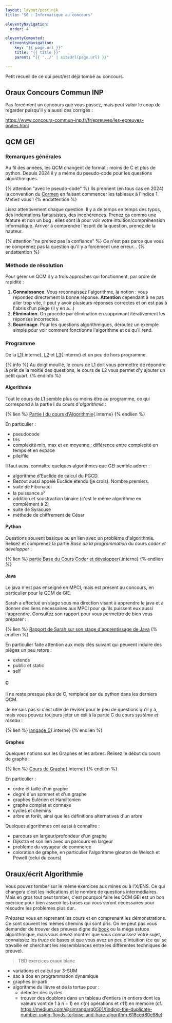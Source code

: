 ```yaml
---
layout: layout/post.njk 
title: "S6 : Informatique au concours"

eleventyNavigation:
  order: 4

eleventyComputed:
  eleventyNavigation:
    key: "{{ page.url }}"
    title: "{{ title }}"
    parent: "{{ '../' | siteUrl(page.url) }}"

---
```


Petit recueil de ce qui peut/est déjà tombé au concours.

## Oraux Concours Commun INP

Pas forcément un concours que vous passez, mais peut valoir le coup de regarder puisqu'il y a aussi des corrigés :

<https://www.concours-commun-inp.fr/fr/epreuves/les-epreuves-orales.html>

## QCM GEI

### Remarques générales

Au fil des années, les QCM changent de format : moins de C et plus de python. Depuis 2024 il y a même du pseudo-code pour les questions algorithmiques.

{% attention "avec le pseudo-code" %}
Ils prennent (en tous cas en 2024) la convention du [Cormen](https://www.amazon.fr/Introduction-%C3%A0-lalgorithmique-Thomas-Cormen/dp/2100031287) en faisant commencer les tableaux à l'indice 1. Méfiez vous !
{% endattention %}

Lisez attentivement chaque question. Il y a de temps en temps des typos, des indentations fantaisistes, des incohérences. Prenez ça comme une feature et non un bug : elles sont là pour voir votre intuition/compréhension informatique. Arriver à comprendre l'esprit de la question, prenez de la hauteur.

{% attention "ne prenez pas la confiance" %}
Ce n'est pas parce que vous ne comprenez pas la question qu'il y a forcément une erreur...
{% endattention %}

### Méthode de résolution

Pour gérer un QCM il y a trois approches qui fonctionnent, par ordre de rapidité :

1. **Connaissance**. Vous reconnaissez l'algorithme, la notion : vous répondez directement la bonne réponse. **Attention** cependant à ne pas aller trop vite, il peut y avoir plusieurs réponses correctes et on est pas à l'abris d'un piège (il y en a...)
2. **Élimination**. On procède par élimination en supprimant itérativement les réponses incorrectes.
3. **Bourrinage**. Pour les questions algorithmiques, déroulez un exemple simple pour voir comment fonctionne l'algorithme et ce qu'il rend.

### Programme

De la [L1](/enseignements/MPCI/programmation-algorithmes/){.interne}, [L2](https://ametice.univ-amu.fr/course/view.php?id=129126) et [L3](/enseignements/MPCI/algorithmie-avancée/){.interne} et un peu de hors programme.

{% info %}
Au doigt mouillé, le cours de L1 doit vous permettre de répondre à prêt de la moitié des questions, le cours de L2 vous permet d'y ajouter un petit quart.
{% endinfo %}

#### Algorithmie

Tout le cours de L1 semble plus ou moins être au programme, ce qui correspond à la partie I du cours d'_algorithmie_ :

{% lien %}
[Partie I du cours d'Algorithmie](/cours/algorithmie/#partie-1){.interne}
{% endlien %}

En particulier :

- pseudocode
- tris
- complexité min, max et en moyenne ; différence entre complexité en temps et en espace
- pile/file

Il faut aussi connaître quelques algorithmes que GEI semble adorer :

- algorithme d'Euclide de calcul du PGCD.
- Bezout aussi appelé Euclide étendu (je crois). Nombre premiers.
- suite de Fibonacci
- la puissance $x^y$
- addition et soustraction binaire (c'est le même algorithme en complément à 2)
- suite de Syracuse
- méthode de chiffrement de César

#### Python

Questions souvent basique ou en lien avec un problème d'algorithmie. Relisez et comprenez la partie _Base de la programmation_ du cours _coder et développer_ :

{% lien %}
[partie Base du Cours Coder et développer](/cours/coder-et-développer/bases-programmation/){.interne}
{% endlien %}

#### Java

Le java n'est pas enseigné en MPCI, mais est présent au concours, en particulier pour le QCM de GIE.

Sarah a effectué un stage sous ma direction visant à apprendre le java et à donner des liens nécessaires aux MPCI pour qu'ils puissent eux aussi l'apprendre. Consultez son rapport pour vous permettre de bien vous préparer :

{% lien %}
[Rapport de Sarah sur son stage d'apprentissage de Java](Rapport_de_stage_KEGHIAN_2024.pdf)
{% endlien %}

En particulier faite attention aux mots clés suivant qui peuvent induire des pièges un peu retors :

- extends
- public et static
- self

#### C

Il ne reste presque plus de C, remplacé par du python dans les derniers QCM.

Je ne sais pas si c'est utile de réviser pour le peu de questions qu'il y a, mais vous pouvez toujours jeter un œil à la partie C du cours _système et réseau_ :

{% lien %}
[langage C](/cours/système-et-réseau/langage-c/){.interne}
{% endlien %}

#### Graphes

Quelques notions sur les Graphes et les arbres. Relisez le début du cours de graphe :

{% lien %}
[Cours de Graphe](/cours/graphes/){.interne}
{% endlien %}

En particulier :

- ordre et taille d'un graphe
- degré d'un sommet et d'un graphe
- graphes Eulérien et Hamiltonien
- graphe complet et connexe
- cycles et chemins
- arbre et forêt, ainsi que les définitions alternatives d'un arbre

Quelques algorithmes ont aussi à connaître :

- parcours en largeur/profondeur d'un graphe
- Dijkstra et son lien avec un parcours en largeur
- problème du voyageur de commerce
- coloration de graphe, en particulier l'algorithme glouton de Welsch et Powell (celui du cours)

## Oraux/écrit Algorithmie

Vous pouvez tomber sur le même exercices aux mines ou à l'X/ENS. Ce qui changera c'est les indications et le nombre de questions intermédiaires. Mais en gros tout peut tomber, c'est pourquoi faire les QCM GEI est un bon exercice pour bien asseoir les bases qui vous seront nécessaires pour résoudre les problèmes plus dur..

Préparez vous en reprenant les cours et en comprenant les démonstrations. Ce sont souvent les mêmes chemins qui sont pris. On ne peut pas vous demander de trouver des preuves digne du [book](https://en.wikipedia.org/wiki/Proofs_from_THE_BOOK) ou la méga astuce algorithmique, mais vous devez montrer que vous connaissez votre sujet, connaissez les _trucs_ de bases et que vous avez un peu d'intuition (ce qui se travaille en cherchant les ressemblances entre les différentes techniques de preuve).

> TBD exercices oraux blanc

- variations et calcul sur 3-SUM
- sac à dos en programmation dynamique
- graphes bi-parti
- algorithme du lièvre et de la tortue pour :
  - détecter des cycles
  - trouver des doublons dans un tableau d'entiers ($n$ entiers dont les valeurs vont de $1$ à $n-1$) en $\mathcal{O}(n)$ opérations et $\mathcal{O}(1)$ en mémoire (cf. <https://medium.com/@simrangarg0501/finding-the-duplicate-number-using-floyds-tortoise-and-hare-algorithm-618ced80e98e>)
